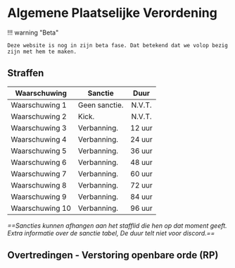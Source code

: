 # Algemene Plaatselijke Verordening

!!! warning "Beta"

    Deze website is nog in zijn beta fase. Dat betekend dat we volop bezig zijn met hem te maken.

## Straffen

| Waarschuwing | Sanctie | Duur |
|---|---|:---:|
|Waarschuwing 1| Geen sanctie. | N.V.T. |
|Waarschuwing 2| Kick.         | N.V.T. |
|Waarschuwing 3| Verbanning. | 12 uur |
|Waarschuwing 4| Verbanning. | 24 uur |
|Waarschuwing 5| Verbanning. | 36 uur |
|Waarschuwing 6| Verbanning. | 48 uur |
|Waarschuwing 7| Verbanning. | 60 uur |
|Waarschuwing 8| Verbanning. | 72 uur |
|Waarschuwing 9| Verbanning. | 84 uur |
|Waarschuwing 10| Verbanning. | 96 uur |

*==Sancties kunnen afhangen aan het stafflid die hen op dat moment geeft. Extra informatie over de sanctie tabel, De duur telt niet voor discord.==*

## Overtredingen - Verstoring openbare orde (RP)
